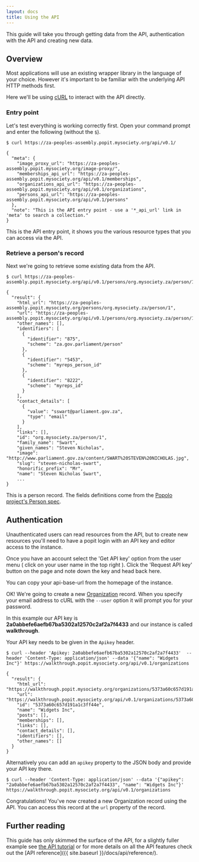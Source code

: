 ```yaml
---
layout: docs
title: Using the API
---
```


This guide will take you through getting data from the API, authentication with the API and creating new data.

## Overview

Most applications will use an existing wrapper library in the language of your choice. However it's important to be familiar with the underlying API HTTP methods first.

Here we'll be using [cURL](http://curl.haxx.se/) to interact with the API directly.

### Entry point

Let's test everything is working correctly first. Open your command prompt and enter the following (without the `$`).

    $ curl https://za-peoples-assembly.popit.mysociety.org/api/v0.1/

    {
      "meta": {
        "image_proxy_url": "https://za-peoples-assembly.popit.mysociety.org/image-proxy/",
        "memberships_api_url": "https://za-peoples-assembly.popit.mysociety.org/api/v0.1/memberships",
        "organizations_api_url": "https://za-peoples-assembly.popit.mysociety.org/api/v0.1/organizations",
        "persons_api_url": "https://za-peoples-assembly.popit.mysociety.org/api/v0.1/persons"
      },
      "note": "This is the API entry point - use a '*_api_url' link in 'meta' to search a collection."
    }

This is the API entry point, it shows you the various resource types that you can access via the API.

### Retrieve a person's record

Next we're going to retrieve some existing data from the API.

    $ curl https://za-peoples-assembly.popit.mysociety.org/api/v0.1/persons/org.mysociety.za/person/1

    {
      "result": {
        "html_url": "https://za-peoples-assembly.popit.mysociety.org/persons/org.mysociety.za/person/1",
        "url": "https://za-peoples-assembly.popit.mysociety.org/api/v0.1/persons/org.mysociety.za/person/1",
        "other_names": [],
        "identifiers": [
          {
            "identifier": "875",
            "scheme": "za.gov.parliament/person"
          },
          {
            "identifier": "5453",
            "scheme": "myreps_person_id"
          },
          {
            "identifier": "8222",
            "scheme": "myreps_id"
          }
        ],
        "contact_details": [
          {
            "value": "sswart@parliament.gov.za",
            "type": "email"
          }
        ],
        "links": [],
        "id": "org.mysociety.za/person/1",
        "family_name": "Swart",
        "given_names": "Steven Nicholas",
        "image": "http://www.parliament.gov.za/content/SWART%20STEVEN%20NICHOLAS.jpg",
        "slug": "steven-nicholas-swart",
        "honorific_prefix": "Mr",
        "name": "Steven Nicholas Swart",
        ...
    }

This is a person record. The fields definitions come from the [Popolo project's Person spec](http://popoloproject.com/specs/person.html).

## Authentication

Unauthenticated users can read resources from the API, but to create new resources you'll need to have a popit login with an API key and editor access to the instance.

Once you have an account select the 'Get API key' option from the user menu ( click on your user name in the top right ). Click the 'Request API key' button on the page and note down the key and head back here.

You can copy your api-base-url from the homepage of the instance.

OK! We're going to create a new [Organization](http://popoloproject.com/specs/organization.html) record. When you specify your email address to cURL with the `--user` option it will prompt you for your password.

In this example our API key is **2a0abbefe6aefb67ba5302a12570c2af2a7f4433** and our instance is called **walkthrough**.

Your API key needs to be given in the `Apikey` header.

    $ curl --header 'Apikey: 2a0abbefe6aefb67ba5302a12570c2af2a7f4433'  --header 'Content-Type: application/json' --data '{"name": "Widgets Inc"}' https://walkthrough.popit.mysociety.org/api/v0.1/organizations

    {
      "result": {
        "html_url": "https://walkthrough.popit.mysociety.org/organizations/5373a60c657d191a1c3ff44e",
        "url": "https://walkthrough.popit.mysociety.org/api/v0.1/organizations/5373a60c657d191a1c3ff44e",
        "id": "5373a60c657d191a1c3ff44e",
        "name": "Widgets Inc",
        "posts": [],
        "memberships": [],
        "links": [],
        "contact_details": [],
        "identifiers": [],
        "other_names": []
      }
    }

Alternatively you can add an `apikey` property to the JSON body and provide your API key there.

    $ curl --header 'Content-Type: application/json' --data '{"apikey": "2a0abbefe6aefb67ba5302a12570c2af2a7f4433", "name": "Widgets Inc"}' https://walkthrough.popit.mysociety.org/api/v0.1/organizations

Congratulations! You've now created a new Organization record using the API. You can access this record at the `url` property of the record.

## Further reading

This guide has only skimmed the surface of the API, for a slightly fuller example see [the API tutorial](/docs/api-tutorial/) or for more details on all the API features check out the [API reference]({{ site.baseurl }}/docs/api/reference/).
